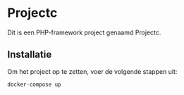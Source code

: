 # Projectc

Dit is een PHP-framework project genaamd Projectc.

## Installatie

Om het project op te zetten, voer de volgende stappen uit:

```bash
docker-compose up
